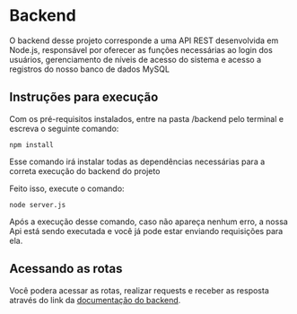 # Backend

O backend desse projeto corresponde a uma API REST desenvolvida em Node.js, responsável por oferecer as funções necessárias ao login dos usuários, gerenciamento de níveis de acesso do sistema e acesso a registros do nosso banco de dados MySQL

## Instruções para execução

Com os pré-requisitos instalados, entre na pasta /backend pelo terminal e escreva o seguinte comando:

```
npm install
```

Esse comando irá instalar todas as dependências necessárias para a correta execução do backend do projeto 

Feito isso, execute o comando:

```
node server.js 
```

Após a execução desse comando, caso não apareça nenhum erro, a nossa Api está sendo executada e você já pode estar enviando requisições para ela.

## Acessando as rotas

Você podera acessar as rotas, realizar requests e receber as resposta através do link da [documentação do backend](http://localhost:3003/api-docs/#/).